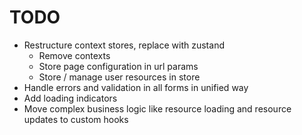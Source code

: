 # TODO

- Restructure context stores, replace with zustand
  - Remove contexts
  - Store page configuration in url params
  - Store / manage user resources in store
- Handle errors and validation in all forms in unified way
- Add loading indicators
- Move complex business logic like resource loading and resource updates to custom hooks


